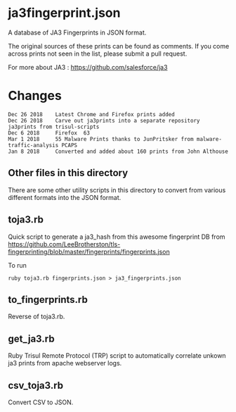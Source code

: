 ja3fingerprint.json
====================

A database of JA3 Fingerprints in JSON format. 

The original sources of these prints can be found as comments.  If you come across prints not seen in the list, please submit a pull request. 

For more about JA3 :  https://github.com/salesforce/ja3  

Changes
========

````
Dec 26 2018    Latest Chrome and Firefox prints added 
Dec 26 2018	   Carve out ja3prints into a separate repository ja3prints from trisul-scripts 
Dec 6 2018     Firefox  63 
Mar 1 2018     55 Malware Prints thanks to JunPritsker from malware-traffic-analysis PCAPS  
Jan 8 2018     Converted and added about 160 prints from John Althouse 

````

Other files in this directory
------------------------------

There are some other utility scripts in this directory to convert from various different formats into the JSON format.


toja3.rb
---------

Quick script to generate a ja3_hash from this awesome fingerprint DB from https://github.com/LeeBrotherston/tls-fingerprinting/blob/master/fingerprints/fingerprints.json

To run 

````
ruby toja3.rb fingerprints.json > ja3_fingerprints.json
````


to_fingerprints.rb
-------------------

Reverse  of toja3.rb. 


get_ja3.rb
------------

Ruby Trisul Remote Protocol (TRP) script to automatically correlate unkown ja3 prints from apache webserver logs.



csv_toja3.rb
--------------

Convert CSV to JSON. 
